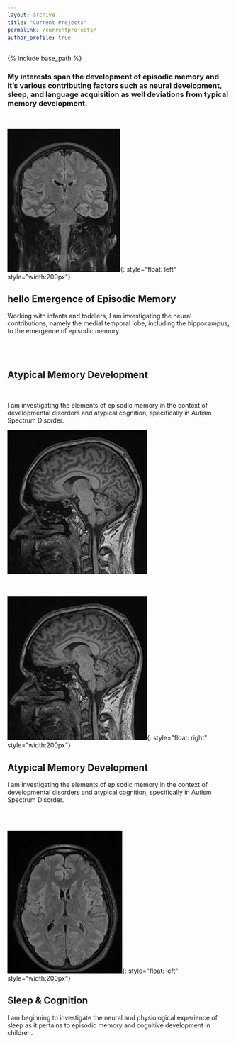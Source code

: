 ```yaml
---
layout: archive
title: "Current Projects"
permalink: /currentprojects/
author_profile: true
---
```


{% include base_path %}

<h3>My interests span the development of episodic memory and it’s various contributing factors such as neural development, sleep, and language acquisition as well deviations from typical memory development.</h3>
<br/>

![](/images/MRI_1.jpeg){: style="float: left" style="width:200px"}
<h2>hello Emergence of Episodic Memory</h2>
<p class="has-text-align-left has-normal-font-size">Working with infants and toddlers, I am investigating the neural contributions, namely the medial temporal lobe, including the hippocampus, to the emergence of episodic memory.</p>

<br/>
<br/>

<body>
  <div class="container">
     <div class="text">
       <h2>Atypical Memory Development</h2>
       <br/>
       <p class="has-text-align-right has-normal-font-size">I am investigating the elements of episodic memory in the context of developmental disorders and atypical cognition, specifically in Autism Spectrum Disorder.</p>
     </div>
     <div class="image">
       <img src = "images/MRI_2.jpeg">
     </div>
   </div>
 </body>


<br/>
<br/>

![](/images/MRI_2.jpeg){: style="float: right" style="width:200px"} 
<h2>Atypical Memory Development</h2>
<p class="has-text-align-right has-normal-font-size">I am investigating the elements of episodic memory in the context of developmental disorders and atypical cognition, specifically in Autism Spectrum Disorder.</p>

<br/>
<br/>


![](/images/MRI_3.jpeg){: style="float: left" style="width:200px"} 
<h2>Sleep & Cognition</h2>
<p class="has-text-align-left has-normal-font-size">I am beginning to investigate the neural and physiological experience of sleep as it pertains to episodic memory and cognitive development in children.</p>
